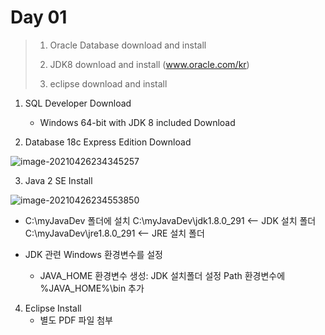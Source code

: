 # Day 01

> 1. Oracle Database download and install
>
> 2. JDK8 download and install (www.oracle.com/kr)
>
> 3. eclipse download and install



1. SQL Developer Download
   - Windows 64-bit with JDK 8 included Download



2. Database 18c Express Edition Download

![image-20210426234345257](C:\Users\Hansol\AppData\Roaming\Typora\typora-user-images\image-20210426234345257.png)



3. Java 2 SE Install

![image-20210426234553850](C:\Users\Hansol\AppData\Roaming\Typora\typora-user-images\image-20210426234553850.png)

- C:\myJavaDev 폴더에 설치
  C:\myJavaDev\jdk1.8.0_291  <-- JDK 설치 폴더
  C:\myJavaDev\jre1.8.0_291   <-- JRE 설치 폴더

- JDK 관련 Windows 환경변수를 설정
  - JAVA_HOME 환경변수 생성: JDK 설치폴더 설정
    Path 환경변수에 %JAVA_HOME%\bin 추가



4. Eclipse Install
   - 별도 PDF 파일 첨부